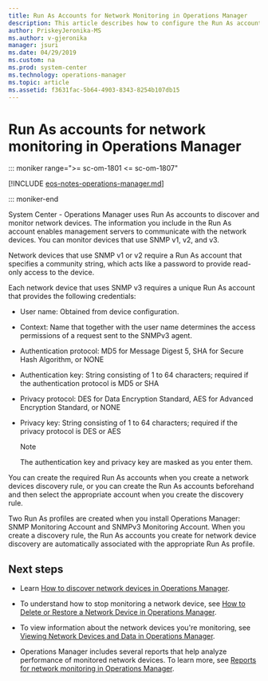 ```yaml
---
title: Run As Accounts for Network Monitoring in Operations Manager
description: This article describes how to configure the Run As accounts required to discover network devices in Operations Manager.
author: PriskeyJeronika-MS
ms.author: v-gjeronika
manager: jsuri
ms.date: 04/29/2019
ms.custom: na
ms.prod: system-center
ms.technology: operations-manager
ms.topic: article
ms.assetid: f3631fac-5b64-4903-8343-8254b107db15
---
```


# Run As accounts for network monitoring in Operations Manager

::: moniker range=">= sc-om-1801 <= sc-om-1807"

[!INCLUDE [eos-notes-operations-manager.md](../includes/eos-notes-operations-manager.md)]

::: moniker-end

System Center - Operations Manager uses Run As accounts to discover and monitor network devices. The information you include in the Run As account enables management servers to communicate with the network devices. You can monitor devices that use SNMP v1, v2, and v3.  

Network devices that use SNMP v1 or v2 require a Run As account that specifies a community string, which acts like a password to provide read-only access to the device.  

Each network device that uses SNMP v3 requires a unique Run As account that provides the following credentials:  

-   User name: Obtained from device configuration.  

-   Context: Name that together with the user name determines the access permissions of a request sent to the SNMPv3 agent.  

-   Authentication protocol: MD5 for Message Digest 5, SHA for Secure Hash Algorithm, or NONE  

-   Authentication key: String consisting of 1 to 64 characters; required if the authentication protocol is MD5 or SHA  

-   Privacy protocol: DES for Data Encryption Standard, AES for Advanced Encryption Standard, or NONE  

-   Privacy key: String consisting of 1 to 64 characters; required if the privacy protocol is DES or AES  

    > [!NOTE]  
    > The authentication key and privacy key are masked as you enter them.  

You can create the required Run As accounts when you create a network devices discovery rule, or you can create the Run As accounts beforehand and then select the appropriate account when you create the discovery rule.  

Two Run As profiles are created when you install Operations Manager: SNMP Monitoring Account and SNMPv3 Monitoring Account. When you create a discovery rule, the Run As accounts you create for network device discovery are automatically associated with the appropriate Run As profile.  

## Next steps

- Learn [How to discover network devices in Operations Manager](manage-monitor-networkdevice-overview.md).

- To understand how to stop monitoring a network device, see [How to Delete or Restore a Network Device in Operations Manager](manage-monitor-networkdevice-delete-restore.md).

- To view information about the network devices you're monitoring, see [Viewing Network Devices and Data in Operations Manager](manage-monitor-networkdevice-viewing-data.md).  

- Operations Manager includes several reports that help analyze performance of monitored network devices. To learn more, see [Reports for network monitoring in Operations Manager](manage-monitor-networkdevice-reports.md).
